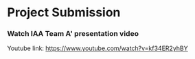 # Project Submission
### Watch IAA Team A' presentation video
Youtube link: https://www.youtube.com/watch?v=kf34ER2yhBY
